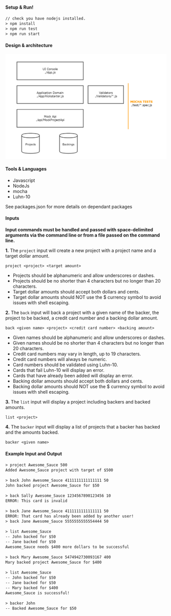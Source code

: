#### Setup & Run!

```
// check you have nodejs installed.
> npm install
> npm run test
> npm run start
```

#### Design & architecture

![Approach](https://raw.githubusercontent.com/kahneraja/crowd-funding/master/approach.png)

#### Tools & Languages

- Javascript
- NodeJs
- mocha
- Luhn-10

See packages.json for more details on dependant packages

#### Inputs

**Input commands must be handled and passed with space-delimited
arguments via the command line or from a file passed on the command line.**

**1.** The `project` input will create a new project with a project name
and a target dollar amount.

~~~
project <project> <target amount>
~~~

* Projects should be alphanumeric and allow underscores or dashes.
* Projects should be no shorter than 4 characters but no longer than 20
  characters.
* Target dollar amounts should accept both dollars and cents.
* Target dollar amounts should NOT use the $ currency symbol to avoid issues with shell escaping.

**2.** The `back` input will back a project with a given name of the
backer, the project to be backed, a credit card number and a backing
dollar amount.

~~~
back <given name> <project> <credit card number> <backing amount>
~~~

* Given names should be alphanumeric and allow underscores or dashes.
* Given names should be no shorter than 4 characters but no longer than
  20 characters.
* Credit card numbers may vary in length, up to 19 characters.
* Credit card numbers will always be numeric.
* Card numbers should be validated using Luhn-10.
* Cards that fail Luhn-10 will display an error.
* Cards that have already been added will display an error.
* Backing dollar amounts should accept both dollars and cents.
* Backing dollar amounts should NOT use the $ currency symbol to avoid issues with shell escaping.

**3.** The `list` input will display a project including backers and
backed amounts.

~~~
list <project>
~~~

**4.** The `backer` input will display a list of projects that a backer
has backed and the amounts backed.

~~~
backer <given name>
~~~

#### Example Input and Output

```
> project Awesome_Sauce 500
Added Awesome_Sauce project with target of $500

> back John Awesome_Sauce 4111111111111111 50
John backed project Awesome_Sauce for $50

> back Sally Awesome_Sauce 1234567890123456 10
ERROR: This card is invalid

> back Jane Awesome_Sauce 4111111111111111 50
ERROR: That card has already been added by another user!
> back Jane Awesome_Sauce 5555555555554444 50

> list Awesome_Sauce
-- John backed for $50
-- Jane backed for $50
Awesome_Sauce needs $400 more dollars to be successful

> back Mary Awesome_Sauce 5474942730093167 400
Mary backed project Awesome_Sauce for $400

> list Awesome_Sauce
-- John backed for $50
-- Jane backed for $50
-- Mary backed for $400
Awesome_Sauce is successful!

> backer John
-- Backed Awesome_Sauce for $50
```
